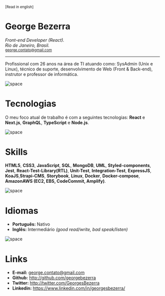<sup>

[Read in english]

</sup>

# George Bezerra
*Front-end Developer (React).*  
*Rio de Janeiro, Brasil.*  
<sub>george.contato@gmail.com</sub>

---

Profissional com 26 anos na área de TI atuando como:
SysAdmin (Unix e Linux), técnico de suporte, desenvolvimento de Web (Front & Back-end), instrutor e professor de informática.

![space](https://user-images.githubusercontent.com/3277185/99425971-50e77c80-28e2-11eb-8a59-890fcc2749e6.png)

# Tecnologias

O meu foco atual de trabalho é com a seguintes tecnologias:
**React** e **Next.js**, **GraphQL**, **TypeScript** e **Node.js**.

![space](https://user-images.githubusercontent.com/3277185/99425971-50e77c80-28e2-11eb-8a59-890fcc2749e6.png)

# Skills

**HTML5**, **CSS3**, **JavaScript**, **SQL**, **MongoDB**, **UML**, **Styled-components**, **Jest**,
**React-Test-Library(RTL)**, **Unit-Test**, **Integration-Test**, **ExpressJS**, **KoaJS**,**Strapi-CMS**, 
**Storybook**, **Linux**, **Docker**, **Docker-compose**, **AmazonAWS (EC2, EBS, CodeCommit, Amplify)**.

![space](https://user-images.githubusercontent.com/3277185/99425971-50e77c80-28e2-11eb-8a59-890fcc2749e6.png)

# Idiomas

- **Português:** Nativo
- **Inglês:** Intermediário *(good read/write, bad speak/listen)*

![space](https://user-images.githubusercontent.com/3277185/99425971-50e77c80-28e2-11eb-8a59-890fcc2749e6.png)

# Links

- **E-mail:** george.contato@gmail.com
- **Github:** http://github.com/georgebezerra
- **Twitter:** http://twitter.com/GeorgesBezerra
- **Linkedin:** https://www.linkedin.com/in/georgesbezerra/

